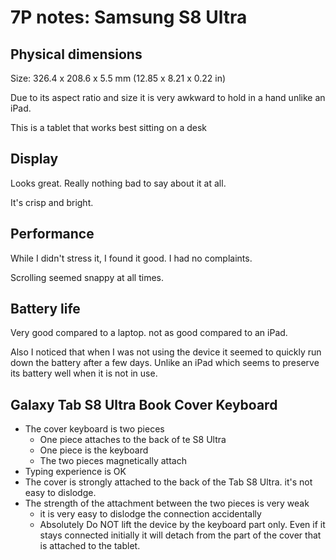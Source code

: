 # 7P notes: Samsung S8 Ultra

## Physical dimensions

Size: 326.4 x 208.6 x 5.5 mm (12.85 x 8.21 x 0.22 in)

Due to its aspect ratio and size it is very awkward to hold in a hand unlike an iPad.&#x20;

This is a tablet that works best sitting on a desk

## Display

Looks great. Really nothing bad to say about it at all.

It's crisp and bright.

## Performance

While I didn't stress it, I found it good. I had no complaints.

Scrolling seemed snappy at all times.

## Battery life

Very good compared to a laptop. not as good compared to an iPad.

Also I noticed that when I was not using the device it seemed to quickly run down the battery after a few days. Unlike an iPad which seems to preserve its battery well when it is not in use.

## Galaxy Tab S8 Ultra Book Cover Keyboard

* The cover keyboard is two pieces
  * One piece attaches to the back of te S8 Ultra
  * One piece is the keyboard
  * The two pieces magnetically attach
* Typing experience is OK
* The cover is strongly attached to the back of the Tab S8 Ultra. it's not easy to dislodge.&#x20;
* The strength of the attachment between the two pieces is very weak
  * it is very easy to dislodge the connection accidentally
  * Absolutely Do NOT lift the device by the keyboard part only. Even if it stays connected initially it will detach from the part of the cover that is attached to the tablet.
